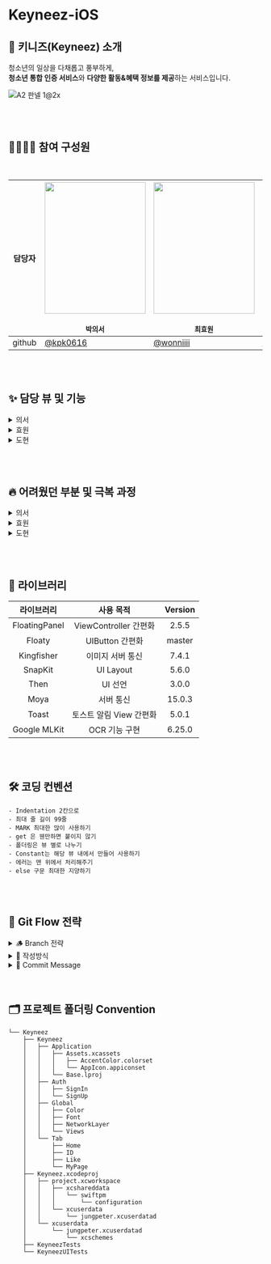 # Keyneez-iOS
## 💙 키니즈(Keyneez) 소개
청소년의 일상을 다채롭고 풍부하게,  
**청소년 통합 인증 서비스**와 **다양한 활동&혜택 정보를 제공**하는 서비스입니다.

![A2 판넬 1@2x](https://user-images.githubusercontent.com/70744494/212153469-efeab9d1-927c-4937-8778-e27bf262510b.png)

</br>
<br>

## 👩‍💻🧑‍💻 참여 구성원
  
</br>


| 담당자 | <img src="https://user-images.githubusercontent.com/70744494/212338144-5fc34eb1-d3fe-4c39-a6bf-48f3a2e66222.png" width="200" height="260"><br><br>`박의서` | <img src="https://user-images.githubusercontent.com/70744494/212338199-75fe9273-aa84-4a8b-ac82-2235b607acba.png" width="200" height="260"> <br><br>`최효원` | <img src="https://user-images.githubusercontent.com/70744494/212338238-25256d68-5b2c-4e15-938c-5486513bba14.png" width="200" height="260"> <br><br> `정도현` |
| :-----: | -------------- | -------------- | -------------- |
| github | [@kpk0616](https://github.com/kpk0616) | [@wonniiii](https://github.com/wonniiii) | [@pastapeter](https://github.com/pastapeter) |

</br>
<br>

## ✨ 담당 뷰 및 기능
<details>
<summary>의서</summary>
<div markdown="1">

- 공통 커스텀 탭바 : UITabBar 이용, BazierPath 로 커스텀
- Home : Segmented Control 과 CollectionView 이용
- 상세 인포 : 스크롤 뷰
- 저장 뷰 : 콜렉션 뷰
- 검색 뷰 : PerformBatchUpdate, CollectionView 이용
- 각 뷰 이미지 : 킹피셔 이용해 이미지 캐싱

</div>
</details>

<details>
<summary>효원</summary>
<div markdown="1">

- 랜딩페이지

⇒ PageControl로 Indicator를 만들었고 Scroll View를 이용해서 이미지만 슬라이드 되도록 구현하였습니다. 회원가입과 로그인 스타일은 프로젝트에서 많이 쓰이는 스타일이라서 따로 extension을 만들어서 재사용해주었습니다.

- 회원가입(다날 휴대폰 인증 뷰  + 성향 태그 뷰 + 정보 확인 및 관심사 태그 뷰)
    
    ⇒ 앱잼 단위에서는 다날 API를 이용하지 않고 더미데이터로 돌아가게 하였고, 성향 태그는 UIImage로 넣어서 클릭되면 이미지가 변경되게 구현했습니다. 정보 확인 및 관심사 태그는 CollectionView를 이용하여 제작해주었고, 세미나 카카오 심화 과제처럼 Index 알고리즘을 따로 만들어서 클릭한 순서에 따라 Index가 변경되게 하였습니다. 
    
- 젤리 생성 뷰
    
    ⇒ 유저가 선택한 성향과 관심사를 바탕으로 젤리가 생성이 되고, 서버에서 받아온 정보를 바탕으로 캐릭터 타입과, 젤리 이미지, 아이템을 변경되게 해주었습니다. 나의 아이템 부분은 CollectionView로 구현하였고, 캐릭터 타입을 클릭하면 커스텀한 View인 BottomSheet이 나오도록 구현했습니다.\
    
- 간편 비밀번호 설정 뷰
    
    ⇒ 마지막 단계 토스트 메시지는 Toast-Swift 라이브러리를 사용하였고, 밑에 번호판은 CollectionView로 만들었습니다. Cell이 클릭될 때마다 진행 이미지가 바뀌도록 짜주었고, 첫번째로 입력한 비밀번호를 dataBind하여 다음화면에서 입력한 비밀번호와 같을 때 홈 뷰로 넘어가도록 만들어주었습니다.

</div>
</details>

<details>
<summary>도현</summary>
<div markdown="1">

OCR 카메라 기능을 구현하였습니다. AVFoundation을 사용해서 카메라, preview view를 커스텀하였습니다. 

BottomSheetViewController를 구현하였으며, PresentationStyle을 커스텀하여서 만들어습니다.

IDViewController를 구현하면서, User에 맞게 변화하는 플로우를 사용하기 위해서, View와 VC를 나눠서 구현하였습니다.

</div>
</details>

<br><br>

## 🔥 어려웠던 부분 및 극복 과정

<details>
<summary>의서</summary>
<div markdown="1">

서버에서 다른 통신은 다 되는데 전체조회 통신이 안 되는 문제가 발생했다. 포스트맨을 이용해 토큰값을 넣고 헤더에 Content-Type 까지 잘 넣어서 리퀘스트를 보냈음에도 전체조회에서 계속해서 타임아웃 에러가 발생했다.
서버측과 포스트맨을 똑같이 대조해서 보내봐도 안 되고, 차이점을 찾지 못했다. 근데 서버측 컴퓨터에서는 동작하고, 클라측 컴퓨터에서는 동작하지 않았다. 코드에서도 서버와 통신은 잘 되는데 전체조회 부분에서만 타임 아웃 에러가 계속해서 발생했다.
알고보니 서버 측에서 회원가입이 이루어진 후 성향 체크 로직을 거쳐야지만 전체 조회가 이루어지도록 처리를 해 주었기 때문에 에러가 발생하는 것이었다. 포스트맨을 이용해 발급받은 토큰을 이용해 성향 체크 API 에 리퀘스트를 날린 후, 해당 토큰을 적용시키니 문제가 해결되었다.

</div>
</details>

<details>
<summary>효원</summary>
<div markdown="1">

랜딩페이지를 그냥  ViewController를 4개 만들어서 PageViewController로 ViewController자체를 바뀌게 만들려고 했는데 뭔가 비효율적인 것 같아서 조금 더 효율적으로 만들 수 있는 방법을 찾는데 어려움이 있었습니다. 그래서 많은 블로그를 찾아봐서 PageControl과 ScollView를 이용하여 ViewController를 1개만 만들어서 그 안에서 다 처리해주었습니다.

</div>
</details>

<details>
<summary>도현</summary>
<div markdown="1">
## 학생증 OCR 개발기
- [CaptureSession 세팅하기](https://guttural-tumble-39b.notion.site/CaptureSession-9c0a434b5f5a438c823f20d1ae08b15b)
- [OCR을 위한 Keyneez Custom PreviewView 구현하기](https://guttural-tumble-39b.notion.site/OCR-Custom-PreviewView-cc93a01250b94a0581f191fc822a40d1)
iOS기기 Camera I/O가 될떄, Camera buffer 에 존재하는 프레임을 기반으로 자동OCR 기능 구현, 프레임 기반으로 들어오는 camerabuffer의 값을 원하는 사진 크기로 자르는 것, 수동OCR 기능 구현이 어려웠습니다. 카메라 버퍼에서 들어오는 프레임의 크기와 현재 휴대폰화면의 크기를 비교하고, 비례대로 잘랐습니다. 자른 것은 OCR을 활용해서 필요한 정보를 추출합니다. 

또한 카메라는 백그라운드 스레드에서 동작하는데, 해당 카메라 i/o동작과 사진 프로세싱하는 것을 스레드를 나눠야합니다. 따라서 사진 프로세싱하는 동작과 카메라 I/O를 나누면서 프로세싱할때, 카메라 I/O을 block했습니다. 사진 프로세싱하는 버퍼가 다 차면 카메라 블럭시키는 과정을 DispatchSemaphore을 사용해서 블럭시켰습니다.

</div>
</details>

<br><br>

## 📖 라이브러리

라이브러리 | 사용 목적 | Version |
:---------:|:----------:|:---------: 
 FloatingPanel | ViewController 간편화 | 2.5.5
 Floaty | UIButton 간편화 | master
 Kingfisher | 이미지 서버 통신 | 7.4.1
 SnapKit | UI Layout | 5.6.0 
 Then | UI 선언 | 3.0.0 
 Moya | 서버 통신 | 15.0.3 
 Toast | 토스트 알림 View 간편화 | 5.0.1
 Google MLKit | OCR 기능 구현 | 6.25.0
 
 </br>
 <br>

## 🛠 코딩 컨벤션

```
- Indentation 2칸으로
- 최대 줄 길이 99줄
- MARK 최대한 많이 사용하기
- get 은 웬만하면 붙이지 않기
- 폴더링은 뷰 별로 나누기
- Constant는 해당 뷰 내에서 만들어 사용하기
- 에러는 맨 위에서 처리해주기
- else 구문 최대한 지양하기
```
</br>
<br>

## 🌊 Git Flow 전략

<details>
<summary> 🪵 Branch 전략 </summary>
<div markdown="1">

- `main` : 개발이 완료된 산출물이 저장될 공간
- `develop` : feature 브랜치에서 구현된 기능들이 merge될 브랜치
- `feature` : 기능을 개발하는 브랜치, 이슈별/작업별로 브랜치를 생성하여 기능을 개발한다
- `release` : 릴리즈를 준비하는 브랜치, 릴리즈 직전 QA 기간에 사용한다
- `hotfix` : 버그를 수정하는 브랜치

</div>
</details>

<details>
<summary> 📝 작성방식 </summary>
<div markdown="1">

- 역할/#(이슈번호)

</div>
</details>

<details>
<summary> 💬 Commit Message </summary>
<div markdown="1">

- [Hotfix] : issue나, QA에서 급한 버그 수정에 사용
- [Fix] : 버그, 오류 해결
- [Add] : Feat 이외의 부수적인 코드 추가, 라이브러리 추가, 새로운 파일 생성 시
- [Style] : 코드 포맷팅, 세미콜론 누락, 코드 변경이 없는 경우
- [Feat] : 새로운 기능 구현
- [Del] : 쓸모없는 코드 삭제
- [Docs] : README나 WIKI 등의 문서 개정
- [Mod] : storyboard 파일만 수정한 경우
- [Chore] : 코드 수정, 내부 파일 수정, 빌드 업무 수정, 패키지 매니저 수정
- [Correct] : 주로 문법의 오류나 타입의 변경, 이름 변경 등에 사용합니다.
- [Move] : 프로젝트 내 파일이나 코드의 이동
- [Rename] : 파일 이름 변경이 있을 때 사용합니다.
- [Improve] : 향상이 있을 때 사용합니다.
- [Refactor] : 전면 수정이 있을 때 사용합니다
- [Init] : Initial Commit

</div>
</details>

</br>
<br>

## 🗂 프로젝트 폴더링 Convention

```
└── Keyneez
    ├── Keyneez
    │   ├── Application
    │   │   ├── Assets.xcassets
    │   │   │   ├── AccentColor.colorset
    │   │   │   └── AppIcon.appiconset
    │   │   └── Base.lproj
    │   ├── Auth
    │   │   ├── SignIn
    │   │   └── SignUp
    │   ├── Global
    │   │   ├── Color
    │   │   ├── Font
    │   │   ├── NetworkLayer
    │   │   └── Views
    │   └── Tab
    │       ├── Home
    │       ├── ID
    │       ├── Like
    │       └── MyPage
    ├── Keyneez.xcodeproj
    │   ├── project.xcworkspace
    │   │   ├── xcshareddata
    │   │   │   └── swiftpm
    │   │   │       └── configuration
    │   │   └── xcuserdata
    │   │       └── jungpeter.xcuserdatad
    │   └── xcuserdata
    │       └── jungpeter.xcuserdatad
    │           └── xcschemes
    ├── KeyneezTests
    └── KeyneezUITests
    
```

</br>




